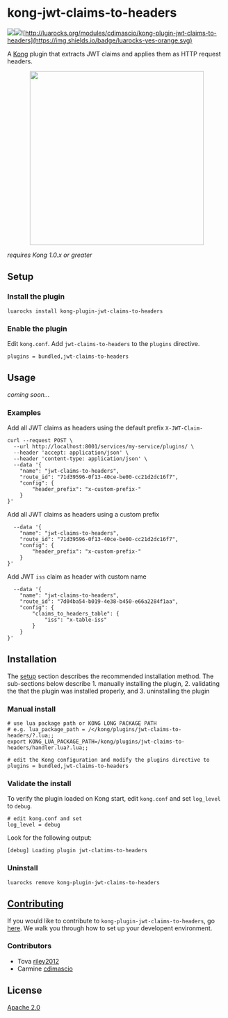 # kong-jwt-claims-to-headers

![](https://travis-ci.org/openwares/kong-plugin-jwt-claims-to-headers.svg?branch=master)![](https://img.shields.io/badge/license-Apache%202-blue.svg)![http://luarocks.org/modules/cdimascio/kong-plugin-jwt-claims-to-headers](https://img.shields.io/badge/luarocks-yes-orange.svg)

A [Kong](https://konghq.com/) plugin that extracts JWT claims and applies them as HTTP request headers.

<p align="center">
<img src="https://raw.githubusercontent.com/cdimascio/kong-plugin-jwt-claims-to-headers/master/assets/jwt-claims-to-headers-logo.png" width="400"/>
</p>

_requires Kong 1.0.x or greater_

## Setup

### Install the plugin

```shell
luarocks install kong-plugin-jwt-claims-to-headers
```

### Enable the plugin

Edit `kong.conf`. Add `jwt-claims-to-headers` to the `plugins` directive.

```shell
plugins = bundled,jwt-claims-to-headers
```

## Usage

_coming soon..._

### Examples

Add all JWT claims as headers using the default prefix `X-JWT-Claim-`

```shell
curl --request POST \
  --url http://localhost:8001/services/my-service/plugins/ \
  --header 'accept: application/json' \
  --header 'content-type: application/json' \
  --data '{
	"name": "jwt-claims-to-headers",
	"route_id": "71d39596-0f13-40ce-be00-cc21d2dc16f7",
	"config": {
		"header_prefix": "x-custom-prefix-"
	}
}'
```

Add all JWT claims as headers using a custom prefix

```shell
  --data '{
	"name": "jwt-claims-to-headers",
	"route_id": "71d39596-0f13-40ce-be00-cc21d2dc16f7",
	"config": {
		"header_prefix": "x-custom-prefix-"
	}
}'
```

Add JWT `iss` claim as header with custom name

```shell
  --data '{
	"name": "jwt-claims-to-headers",
	"route_id": "7d04ba54-b019-4e38-b450-e66a2284f1aa",
	"config": {
		"claims_to_headers_table": {
			"iss": "x-table-iss"
		}
	}
}'
```



## Installation

The [setup](#setup) section describes the recommended installation method. The sub-sections below describe 1. manually installing the plugin, 2. validating the that the plugin was installed properly, and 3. uninstalling the plugin

### Manual install

```shell
# use lua package path or KONG LONG PACKAGE PATH
# e.g. lua_package_path = /</kong/plugins/jwt-claims-to-headers/?.lua;;
export KONG_LUA_PACKAGE_PATH=/kong/plugins/jwt-claims-to-headers/handler.lua?.lua;;

# edit the Kong configuration and modify the plugins directive to
plugins = bundled,jwt-claims-to-headers
```

### Validate the install

To verify the plugin loaded on Kong start, edit `kong.conf` and set `log_level` to `debug`.

```shell
# edit kong.conf and set
log_level = debug
```

Look for the following output:

```shell
[debug] Loading plugin jwt-clatims-to-headers
```

### Uninstall

```shell
luarocks remove kong-plugin-jwt-claims-to-headers
```

## [Contributing](CONTRIBUTING.md)

If you would like to contribute to `kong-plugin-jwt-claims-to-headers`, go [here](CONTRIBUTING.md). We walk you through how to set up your developent environment.

### Contributors

- Tova [riley2012](https://github.com/riley2012)
- Carmine [cdimascio](https://github.com/cdimascio)

## License

[Apache 2.0](LICENSE)
